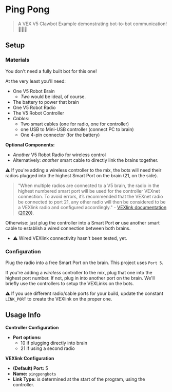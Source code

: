 # Ping Pong

> A VEX V5 Clawbot Example demonstrating bot-to-bot communication! 🤖🛜🤖

## Setup

### Materials

You don't need a fully built bot for this one! 

At the very least you'll need:
- One V5 Robot Brain
    - *Two* would be ideal, of course.
- The battery to power that brain
- One V5 Robot Radio
- The V5 Robot Controller
- *Cables:*
    - Two smart cables (one for radio, one for controller)
    - one USB to Mini-USB controller (connect PC to brain)
    - One 4-pin connector (for the battery)

**Optional Components:**
- *Another* V5 Robot Radio for wireless control
- Alternatively: *another* smart cable to directly link the brains together.

⚠️ If you're adding a wireless controller to the mix, the bots will need their radios plugged into the highest Smart Port on the brain (21, on the side).

> "When multiple radios are connected to a V5 brain, the radio in the highest numbered smart port will be used for the controller VEXnet connection. To avoid errors, it’s recommended that the VEXnet radio be connected to port 21, any other radio will then be considered to be a VEXlink radio and configured accordingly." - [VEXlink documentation (2020)](https://www.vexforum.com/t/vexlink-documentaton/84538).

Otherwise: just plug the controller into a Smart Port **or** use another smart cable to establish a wired connection between both brains.
- ⚠️ Wired VEXlink connectivity hasn't been tested, yet.

### Configuration

Plug the radio into a free Smart Port on the brain. This project uses `Port 5`.

If you're adding a *wireless* controller to the mix, plug that one into the highest port number. If not, plug in into another port on the brain. We'll briefly use the controllers to setup the VEXLinks on the bots.

⚠️ If you use different radio/cable ports for your build, update the constant `LINK_PORT` to create the VEXlink on the proper one.

## Usage Info

**Controller Configuration**

- **Port options:** 
    - 10 if plugging directly into brain
    - 21 if using a second radio

**VEXlink Configuration**

- **(Default) Port:** 5
- **Name:** `pingpongbots`
- **Link Type:** is determined at the start of the program, using the controller.
